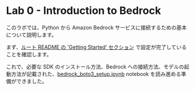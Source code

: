 # Lab 0 - Introduction to Bedrock

このラボでは、Python から Amazon Bedrock サービスに接続するための基本について説明します。

まず、[ルート README の 'Getting Started' セクション](../README.md#Getting-started) で設定が完了していることを確認します。

これで、必要な SDK のインストール方法、Bedrock への接続方法、モデルの起動方法が記載された、[bedrock_boto3_setup.ipynb](bedrock_boto3_setup.ipynb) notebook を読み進める準備ができました。
